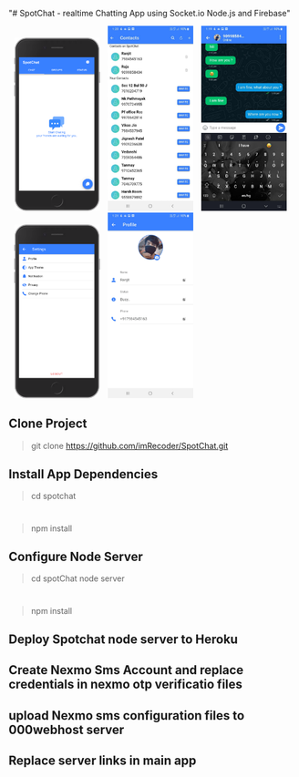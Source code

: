 "# SpotChat - realtime Chatting App using Socket.io Node.js and Firebase" 

<p float="left">
  <img src="https://github.com/imRecoder/SpotChat/blob/main/screeshots/localhost_8100_(iPhone%206_7_8%20Plus).png" width="150" style="margin-left:10px" />
  <img src="https://github.com/imRecoder/SpotChat/blob/main/screeshots/WhatsApp%20Image%202021-04-14%20at%201.23.00%20PM%20(4).jpeg" width="150" style="margin-left:10px" />
   <img src="https://github.com/imRecoder/SpotChat/blob/main/screeshots/WhatsApp%20Image%202021-04-14%20at%201.23.00%20PM.jpeg" width="150" style="margin-left:10px" />
  <img src="https://github.com/imRecoder/SpotChat/blob/main/screeshots/localhost_8100_(iPhone%206_7_8%20Plus)%20(3).png" width="150" style="margin-left:10px" />
    <img src="https://github.com/imRecoder/SpotChat/blob/main/screeshots/WhatsApp%20Image%202021-04-14%20at%201.23.00%20PM%20(5).jpeg" width="150" style="margin-left:10px" />

</p>


## Clone Project
> git clone https://github.com/imRecoder/SpotChat.git

## Install App Dependencies
> cd spotchat
#
> npm install

## Configure Node Server
> cd spotChat node server
#
> npm install

## Deploy Spotchat node server to Heroku

## Create Nexmo Sms Account and replace credentials in nexmo otp verificatio files
## upload Nexmo sms configuration files to 000webhost server

## Replace server links in main app 

